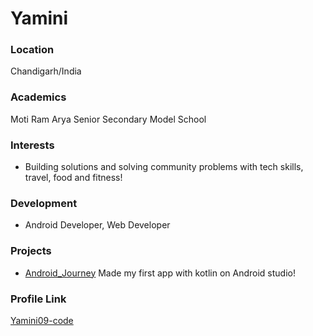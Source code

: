 # Yamini

### Location

Chandigarh/India

### Academics

Moti Ram Arya Senior Secondary Model School

### Interests

- Building solutions and solving community problems with tech skills, travel, food and fitness!

### Development

- Android Developer, Web Developer

### Projects

- [Android_Journey](https://github.com/Yamini09-code/Android_Journey.git) Made my first app with kotlin on Android studio!

### Profile Link

[Yamini09-code](https://github.com/Yamini09-code)

